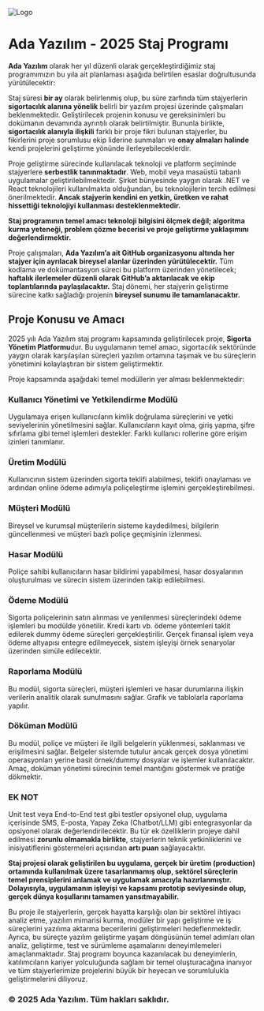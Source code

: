![Logo](https://www.adayazilim.com/public/dist/img/ada-yazilim-logo.png)

# Ada Yazılım - 2025 Staj Programı

**Ada Yazılım** olarak her yıl düzenli olarak gerçekleştirdiğimiz staj programımızın bu yıla ait planlaması aşağıda belirtilen esaslar doğrultusunda yürütülecektir:

Staj süresi **bir ay** olarak belirlenmiş olup, bu süre zarfında tüm stajyerlerin **sigortacılık alanına yönelik** belirli bir yazılım projesi üzerinde çalışmaları beklenmektedir. Geliştirilecek projenin konusu ve gereksinimleri bu dokümanın devamında ayrıntılı olarak belirtilmiştir. Bununla birlikte, **sigortacılık alanıyla ilişkili** farklı bir proje fikri bulunan stajyerler, bu fikirlerini proje sorumlusu ekip liderine sunmaları ve **onay almaları halinde** kendi projelerini geliştirme yönünde ilerleyebileceklerdir.

Proje geliştirme sürecinde kullanılacak teknoloji ve platform seçiminde stajyerlere **serbestlik tanınmaktadır**. Web, mobil veya masaüstü tabanlı uygulamalar geliştirilebilmektedir. Şirket bünyesinde yaygın olarak .NET ve React teknolojileri kullanılmakta olduğundan, bu teknolojilerin tercih edilmesi önerilmektedir. **Ancak stajyerin kendini en yetkin, üretken ve rahat hissettiği teknolojiyi kullanması desteklenmektedir.**

**Staj programının temel amacı teknoloji bilgisini ölçmek değil; algoritma kurma yeteneği, problem çözme becerisi ve proje geliştirme yaklaşımını değerlendirmektir.**

Proje çalışmaları, **Ada Yazılım’a ait GitHub organizasyonu altında her stajyer için ayrılacak bireysel alanlar üzerinden yürütülecektir.** Tüm kodlama ve dokümantasyon süreci bu platform üzerinden yönetilecek; **haftalık ilerlemeler düzenli olarak GitHub’a aktarılacak ve ekip toplantılarında paylaşılacaktır.** Staj dönemi, her stajyerin geliştirme sürecine katkı sağladığı projenin **bireysel sunumu ile tamamlanacaktır.**


## Proje Konusu ve Amacı

2025 yılı Ada Yazılım staj programı kapsamında geliştirilecek proje, **Sigorta Yönetim Platformu**dur. Bu uygulamanın temel amacı, sigortacılık sektöründe yaygın olarak karşılaşılan süreçleri yazılım ortamına taşımak ve bu süreçlerin yönetimini kolaylaştıran bir sistem geliştirmektir.

Proje kapsamında aşağıdaki temel modüllerin yer alması beklenmektedir:

### Kullanıcı Yönetimi ve Yetkilendirme Modülü
Uygulamaya erişen kullanıcıların kimlik doğrulama süreçlerini ve yetki seviyelerinin yönetilmesini sağlar. Kullanıcıların kayıt olma, giriş yapma, şifre sıfırlama gibi temel işlemleri destekler. Farklı kullanıcı rollerine göre erişim izinleri tanımlanır.

### Üretim Modülü
Kullanıcının sistem üzerinden sigorta teklifi alabilmesi, teklifi onaylaması ve ardından online ödeme adımıyla poliçeleştirme işlemini gerçekleştirebilmesi.

### Müşteri Modülü
Bireysel ve kurumsal müşterilerin sisteme kaydedilmesi, bilgilerin güncellenmesi ve müşteri bazlı poliçe geçmişinin izlenmesi.

### Hasar Modülü
Poliçe sahibi kullanıcıların hasar bildirimi yapabilmesi, hasar dosyalarının oluşturulması ve sürecin sistem üzerinden takip edilebilmesi.

### Ödeme Modülü
Sigorta poliçelerinin satın alınması ve yenilenmesi süreçlerindeki ödeme işlemleri bu modülde yönetilir. Kredi kartı vb. ödeme yöntemleri taklit edilerek dummy ödeme süreçleri gerçekleştirilir. Gerçek finansal işlem veya ödeme altyapısı entegre edilmeyecek, sistem işleyişi örnek senaryolar üzerinden simüle edilecektir.

### Raporlama Modülü
Bu modül, sigorta süreçleri, müşteri işlemleri ve hasar durumlarına ilişkin verilerin analitik olarak sunulmasını sağlar. Grafik ve tablolarla raporlama yapılır.

### Döküman Modülü
Bu modül, poliçe ve müşteri ile ilgili belgelerin yüklenmesi, saklanması ve erişilmesini sağlar. Belgeler sistemde tutulur ancak gerçek dosya yönetimi operasyonları yerine basit örnek/dummy dosyalar ve işlemler kullanılacaktır. Amaç, doküman yönetimi sürecinin temel mantığını göstermek ve pratiğe dökmektir.

### EK NOT

Unit test veya End-to-End test gibi testler opsiyonel olup, uygulama içerisinde SMS, E-posta, Yapay Zeka (Chatbot/LLM) gibi entegrasyonlar da opsiyonel olarak değerlendirilecektir. Bu tür ek özelliklerin projeye dahil edilmesi **zorunlu olmamakla birlikte**, stajyerlerin teknik yetkinliklerini ve inisiyatiflerini göstermeleri açısından **artı puan** sağlayacaktır.

**Staj projesi olarak geliştirilen bu uygulama, gerçek bir üretim (production) ortamında kullanılmak üzere tasarlanmamış olup, sektörel süreçlerin temel prensiplerini anlamak ve uygulamak amacıyla hazırlanmıştır. Dolayısıyla, uygulamanın işleyişi ve kapsamı prototip seviyesinde olup, gerçek dünya koşullarını tamamen yansıtmayabilir.**

Bu proje ile stajyerlerin, gerçek hayatta karşılığı olan bir sektörel ihtiyacı analiz etme, yazılım mimarisi kurma, modüler bir yapı geliştirme ve iş süreçlerini yazılıma aktarma becerilerini geliştirmeleri hedeflenmektedir. Ayrıca, bu süreçte yazılım geliştirme yaşam döngüsünün temel adımları olan analiz, geliştirme, test ve sürümleme aşamalarını deneyimlemeleri amaçlanmaktadır. Staj programı boyunca kazanılacak bu deneyimlerin, katılımcıların kariyer yolculuğunda sağlam bir temel oluşturacağına inanıyor ve tüm stajyerlerimize projelerini büyük bir heyecan ve sorumlulukla geliştirmelerini diliyoruz.


### © 2025 Ada Yazılım. Tüm hakları saklıdır.
